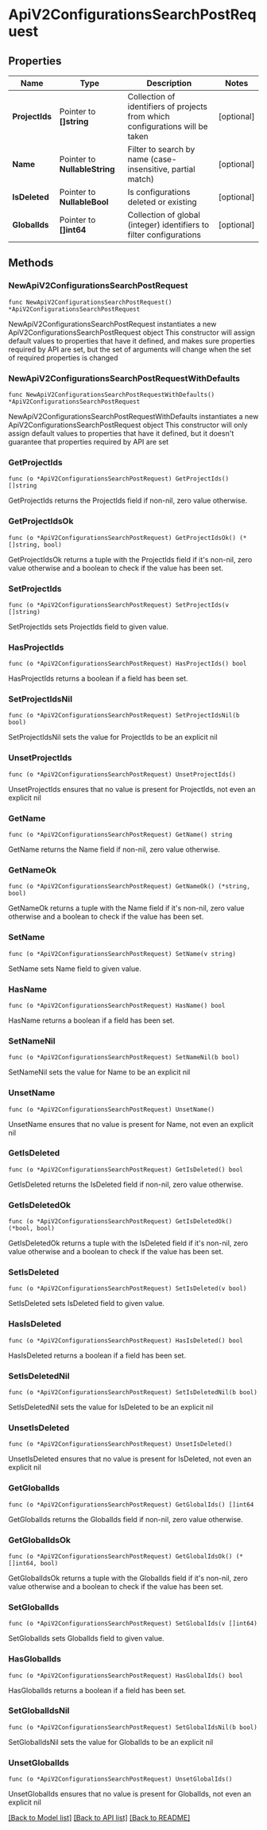 # ApiV2ConfigurationsSearchPostRequest

## Properties

Name | Type | Description | Notes
------------ | ------------- | ------------- | -------------
**ProjectIds** | Pointer to **[]string** | Collection of identifiers of projects from which configurations will be taken | [optional] 
**Name** | Pointer to **NullableString** | Filter to search by name (case-insensitive, partial match) | [optional] 
**IsDeleted** | Pointer to **NullableBool** | Is configurations deleted or existing | [optional] 
**GlobalIds** | Pointer to **[]int64** | Collection of global (integer) identifiers to filter configurations | [optional] 

## Methods

### NewApiV2ConfigurationsSearchPostRequest

`func NewApiV2ConfigurationsSearchPostRequest() *ApiV2ConfigurationsSearchPostRequest`

NewApiV2ConfigurationsSearchPostRequest instantiates a new ApiV2ConfigurationsSearchPostRequest object
This constructor will assign default values to properties that have it defined,
and makes sure properties required by API are set, but the set of arguments
will change when the set of required properties is changed

### NewApiV2ConfigurationsSearchPostRequestWithDefaults

`func NewApiV2ConfigurationsSearchPostRequestWithDefaults() *ApiV2ConfigurationsSearchPostRequest`

NewApiV2ConfigurationsSearchPostRequestWithDefaults instantiates a new ApiV2ConfigurationsSearchPostRequest object
This constructor will only assign default values to properties that have it defined,
but it doesn't guarantee that properties required by API are set

### GetProjectIds

`func (o *ApiV2ConfigurationsSearchPostRequest) GetProjectIds() []string`

GetProjectIds returns the ProjectIds field if non-nil, zero value otherwise.

### GetProjectIdsOk

`func (o *ApiV2ConfigurationsSearchPostRequest) GetProjectIdsOk() (*[]string, bool)`

GetProjectIdsOk returns a tuple with the ProjectIds field if it's non-nil, zero value otherwise
and a boolean to check if the value has been set.

### SetProjectIds

`func (o *ApiV2ConfigurationsSearchPostRequest) SetProjectIds(v []string)`

SetProjectIds sets ProjectIds field to given value.

### HasProjectIds

`func (o *ApiV2ConfigurationsSearchPostRequest) HasProjectIds() bool`

HasProjectIds returns a boolean if a field has been set.

### SetProjectIdsNil

`func (o *ApiV2ConfigurationsSearchPostRequest) SetProjectIdsNil(b bool)`

 SetProjectIdsNil sets the value for ProjectIds to be an explicit nil

### UnsetProjectIds
`func (o *ApiV2ConfigurationsSearchPostRequest) UnsetProjectIds()`

UnsetProjectIds ensures that no value is present for ProjectIds, not even an explicit nil
### GetName

`func (o *ApiV2ConfigurationsSearchPostRequest) GetName() string`

GetName returns the Name field if non-nil, zero value otherwise.

### GetNameOk

`func (o *ApiV2ConfigurationsSearchPostRequest) GetNameOk() (*string, bool)`

GetNameOk returns a tuple with the Name field if it's non-nil, zero value otherwise
and a boolean to check if the value has been set.

### SetName

`func (o *ApiV2ConfigurationsSearchPostRequest) SetName(v string)`

SetName sets Name field to given value.

### HasName

`func (o *ApiV2ConfigurationsSearchPostRequest) HasName() bool`

HasName returns a boolean if a field has been set.

### SetNameNil

`func (o *ApiV2ConfigurationsSearchPostRequest) SetNameNil(b bool)`

 SetNameNil sets the value for Name to be an explicit nil

### UnsetName
`func (o *ApiV2ConfigurationsSearchPostRequest) UnsetName()`

UnsetName ensures that no value is present for Name, not even an explicit nil
### GetIsDeleted

`func (o *ApiV2ConfigurationsSearchPostRequest) GetIsDeleted() bool`

GetIsDeleted returns the IsDeleted field if non-nil, zero value otherwise.

### GetIsDeletedOk

`func (o *ApiV2ConfigurationsSearchPostRequest) GetIsDeletedOk() (*bool, bool)`

GetIsDeletedOk returns a tuple with the IsDeleted field if it's non-nil, zero value otherwise
and a boolean to check if the value has been set.

### SetIsDeleted

`func (o *ApiV2ConfigurationsSearchPostRequest) SetIsDeleted(v bool)`

SetIsDeleted sets IsDeleted field to given value.

### HasIsDeleted

`func (o *ApiV2ConfigurationsSearchPostRequest) HasIsDeleted() bool`

HasIsDeleted returns a boolean if a field has been set.

### SetIsDeletedNil

`func (o *ApiV2ConfigurationsSearchPostRequest) SetIsDeletedNil(b bool)`

 SetIsDeletedNil sets the value for IsDeleted to be an explicit nil

### UnsetIsDeleted
`func (o *ApiV2ConfigurationsSearchPostRequest) UnsetIsDeleted()`

UnsetIsDeleted ensures that no value is present for IsDeleted, not even an explicit nil
### GetGlobalIds

`func (o *ApiV2ConfigurationsSearchPostRequest) GetGlobalIds() []int64`

GetGlobalIds returns the GlobalIds field if non-nil, zero value otherwise.

### GetGlobalIdsOk

`func (o *ApiV2ConfigurationsSearchPostRequest) GetGlobalIdsOk() (*[]int64, bool)`

GetGlobalIdsOk returns a tuple with the GlobalIds field if it's non-nil, zero value otherwise
and a boolean to check if the value has been set.

### SetGlobalIds

`func (o *ApiV2ConfigurationsSearchPostRequest) SetGlobalIds(v []int64)`

SetGlobalIds sets GlobalIds field to given value.

### HasGlobalIds

`func (o *ApiV2ConfigurationsSearchPostRequest) HasGlobalIds() bool`

HasGlobalIds returns a boolean if a field has been set.

### SetGlobalIdsNil

`func (o *ApiV2ConfigurationsSearchPostRequest) SetGlobalIdsNil(b bool)`

 SetGlobalIdsNil sets the value for GlobalIds to be an explicit nil

### UnsetGlobalIds
`func (o *ApiV2ConfigurationsSearchPostRequest) UnsetGlobalIds()`

UnsetGlobalIds ensures that no value is present for GlobalIds, not even an explicit nil

[[Back to Model list]](../README.md#documentation-for-models) [[Back to API list]](../README.md#documentation-for-api-endpoints) [[Back to README]](../README.md)


